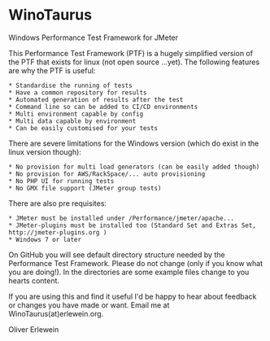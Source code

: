 # WinoTaurus
Windows Performance Test Framework for JMeter

This Performance Test Framework (PTF) is a hugely simplified version of the PTF that exists for linux (not open source ...yet). The following features are why the PTF is useful:

	* Standardise the running of tests
	* Have a common repository for results
	* Automated generation of results after the test
	* Command line so can be added to CI/CD environments
	* Multi environment capable by config
	* Multi data capable by environment
	* Can be easily customised for your tests

There are severe limitations for the Windows version (which do exist in the linux version though):

	* No provision for multi load generators (can be easily added though)
	* No provision for AWS/RackSpace/... auto provisioning
	* No PHP UI for running tests
	* No GMX file support (JMeter group tests)
	
There are also pre requisites:
	
	* JMeter must be installed under /Performance/jmeter/apache... 
	* JMeter-plugins must be installed too (Standard Set and Extras Set, http://jmeter-plugins.org )
	* Windows 7 or later
	
On GitHub you will see default directory structure needed by the Performance Test Framework. Please
do not change (only if you know what you are doing!). In the directories are some example files change 
to you hearts content.

If you are using this and find it useful I'd be happy to hear about feedback or changes you have made
or want. Email me at WinoTaurus(at)erlewein.org.

Oliver Erlewein
